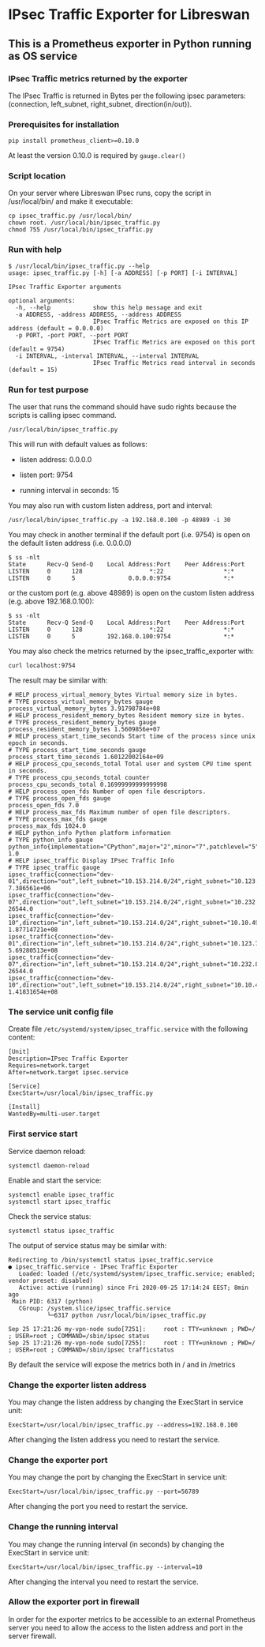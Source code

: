 # IPsec Traffic Exporter for Libreswan

## This is a Prometheus exporter in Python running as OS service

### IPsec Traffic metrics returned by the exporter

The IPsec Traffic is returned in Bytes per the following ipsec parameters: (connection, left_subnet, right_subnet, direction(in/out)).

### Prerequisites for installation

```shell
pip install prometheus_client>=0.10.0
```

At least the version 0.10.0 is required by `gauge.clear()`

### Script location

On your server where Libreswan IPsec runs, copy the script in /usr/local/bin/ and make it executable:

```shell
cp ipsec_traffic.py /usr/local/bin/
chown root. /usr/local/bin/ipsec_traffic.py
chmod 755 /usr/local/bin/ipsec_traffic.py
```

### Run with help

```shell
$ /usr/local/bin/ipsec_traffic.py --help
usage: ipsec_traffic.py [-h] [-a ADDRESS] [-p PORT] [-i INTERVAL]

IPsec Traffic Exporter arguments

optional arguments:
  -h, --help            show this help message and exit
  -a ADDRESS, -address ADDRESS, --address ADDRESS
                        IPsec Traffic Metrics are exposed on this IP address (default = 0.0.0.0)
  -p PORT, -port PORT, --port PORT
                        IPsec Traffic Metrics are exposed on this port (default = 9754)
  -i INTERVAL, -interval INTERVAL, --interval INTERVAL
                        IPsec Traffic Metrics read interval in seconds (default = 15)
```

### Run for test purpose

The user that runs the command should have sudo rights because the scripts is calling ipsec command.

```shell
/usr/local/bin/ipsec_traffic.py
```

This will run with default values as follows:

- listen address: 0.0.0.0

- listen port: 9754

- running interval in seconds: 15

You may also run with custom listen address, port and interval:

```shell
/usr/local/bin/ipsec_traffic.py -a 192.168.0.100 -p 48989 -i 30
```

You may check in another terminal if the default port (i.e. 9754) is open on the default listen address (i.e. 0.0.0.0)

```shell
$ ss -nlt
State      Recv-Q Send-Q    Local Address:Port    Peer Address:Port
LISTEN     0      128                   *:22                 *:*
LISTEN     0      5               0.0.0.0:9754               *:*
```

or the custom port (e.g. above 48989) is open on the custom listen address (e.g. above 192.168.0.100):

```shell
$ ss -nlt
State      Recv-Q Send-Q    Local Address:Port    Peer Address:Port
LISTEN     0      128                   *:22                 *:*
LISTEN     0      5         192.168.0.100:9754               *:*
```

You may also check the metrics returned by the ipsec_traffic_exporter with:

```shell
curl localhost:9754
```

The result may be similar with:

```raw
# HELP process_virtual_memory_bytes Virtual memory size in bytes.
# TYPE process_virtual_memory_bytes gauge
process_virtual_memory_bytes 3.91798784e+08
# HELP process_resident_memory_bytes Resident memory size in bytes.
# TYPE process_resident_memory_bytes gauge
process_resident_memory_bytes 1.5609856e+07
# HELP process_start_time_seconds Start time of the process since unix epoch in seconds.
# TYPE process_start_time_seconds gauge
process_start_time_seconds 1.60122002164e+09
# HELP process_cpu_seconds_total Total user and system CPU time spent in seconds.
# TYPE process_cpu_seconds_total counter
process_cpu_seconds_total 0.16999999999999998
# HELP process_open_fds Number of open file descriptors.
# TYPE process_open_fds gauge
process_open_fds 7.0
# HELP process_max_fds Maximum number of open file descriptors.
# TYPE process_max_fds gauge
process_max_fds 1024.0
# HELP python_info Python platform information
# TYPE python_info gauge
python_info{implementation="CPython",major="2",minor="7",patchlevel="5",version="2.7.5"} 1.0
# HELP ipsec_traffic Display IPsec Traffic Info
# TYPE ipsec_traffic gauge
ipsec_traffic{connection="dev-01",direction="out",left_subnet="10.153.214.0/24",right_subnet="10.123.71.0/24"} 7.386561e+06
ipsec_traffic{connection="dev-07",direction="out",left_subnet="10.153.214.0/24",right_subnet="10.232.81.0/22"} 26544.0
ipsec_traffic{connection="dev-10",direction="in",left_subnet="10.153.214.0/24",right_subnet="10.10.49.0/22"} 1.87714721e+08
ipsec_traffic{connection="dev-01",direction="in",left_subnet="10.153.214.0/24",right_subnet="10.123.71.0/24"} 5.69280513e+08
ipsec_traffic{connection="dev-07",direction="in",left_subnet="10.153.214.0/24",right_subnet="10.232.81.0/22"} 26544.0
ipsec_traffic{connection="dev-10",direction="out",left_subnet="10.153.214.0/24",right_subnet="10.10.49.0/22"} 1.41831654e+08
```

### The service unit config file

Create file `/etc/systemd/system/ipsec_traffic.service` with the following content:

```shell
[Unit]
Description=IPsec Traffic Exporter
Requires=network.target
After=network.target ipsec.service

[Service]
ExecStart=/usr/local/bin/ipsec_traffic.py

[Install]
WantedBy=multi-user.target
```

### First service start

Service daemon reload:

```shell
systemctl daemon-reload
```

Enable and start the service:

```shell
systemctl enable ipsec_traffic
systemctl start ipsec_traffic
```

Check the service status:

```shell
systemctl status ipsec_traffic
```

The output of service status may be similar with:

```shell
Redirecting to /bin/systemctl status ipsec_traffic.service
● ipsec_traffic.service - IPsec Traffic Exporter
   Loaded: loaded (/etc/systemd/system/ipsec_traffic.service; enabled; vendor preset: disabled)
   Active: active (running) since Fri 2020-09-25 17:14:24 EEST; 8min ago
 Main PID: 6317 (python)
   CGroup: /system.slice/ipsec_traffic.service
           └─6317 python /usr/local/bin/ipsec_traffic.py

Sep 25 17:21:26 my-vpn-node sudo[7251]:     root : TTY=unknown ; PWD=/ ; USER=root ; COMMAND=/sbin/ipsec status
Sep 25 17:21:26 my-vpn-node sudo[7255]:     root : TTY=unknown ; PWD=/ ; USER=root ; COMMAND=/sbin/ipsec trafficstatus
```

By default the service will expose the metrics both in / and in /metrics

### Change the exporter listen address

You may change the listen address by changing the ExecStart in service unit:

```shell
ExecStart=/usr/local/bin/ipsec_traffic.py --address=192.168.0.100
```

After changing the listen address you need to restart the service.

### Change the exporter port

You may change the port by changing the ExecStart in service unit:

```shell
ExecStart=/usr/local/bin/ipsec_traffic.py --port=56789
```

After changing the port you need to restart the service.

### Change the running interval

You may change the running interval (in seconds) by changing the ExecStart in service unit:

```shell
ExecStart=/usr/local/bin/ipsec_traffic.py --interval=10
```

After changing the interval you need to restart the service.

### Allow the exporter port in firewall

In order for the exporter metrics to be accessible to an external Prometheus server
you need to allow the access to the listen address and port in the server firewall.
